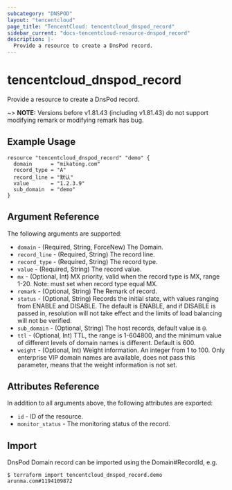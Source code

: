 ```yaml
---
subcategory: "DNSPOD"
layout: "tencentcloud"
page_title: "TencentCloud: tencentcloud_dnspod_record"
sidebar_current: "docs-tencentcloud-resource-dnspod_record"
description: |-
  Provide a resource to create a DnsPod record.
---
```


# tencentcloud_dnspod_record

Provide a resource to create a DnsPod record.

~> **NOTE:** Versions before v1.81.43 (including v1.81.43) do not support modifying remark or modifying remark has bug.

## Example Usage

```hcl
resource "tencentcloud_dnspod_record" "demo" {
  domain      = "mikatong.com"
  record_type = "A"
  record_line = "默认"
  value       = "1.2.3.9"
  sub_domain  = "demo"
}
```

## Argument Reference

The following arguments are supported:

* `domain` - (Required, String, ForceNew) The Domain.
* `record_line` - (Required, String) The record line.
* `record_type` - (Required, String) The record type.
* `value` - (Required, String) The record value.
* `mx` - (Optional, Int) MX priority, valid when the record type is MX, range 1-20. Note: must set when record type equal MX.
* `remark` - (Optional, String) The Remark of record.
* `status` - (Optional, String) Records the initial state, with values ranging from ENABLE and DISABLE. The default is ENABLE, and if DISABLE is passed in, resolution will not take effect and the limits of load balancing will not be verified.
* `sub_domain` - (Optional, String) The host records, default value is `@`.
* `ttl` - (Optional, Int) TTL, the range is 1-604800, and the minimum value of different levels of domain names is different. Default is 600.
* `weight` - (Optional, Int) Weight information. An integer from 1 to 100. Only enterprise VIP domain names are available, does not pass this parameter, means that the weight information is not set.

## Attributes Reference

In addition to all arguments above, the following attributes are exported:

* `id` - ID of the resource.
* `monitor_status` - The monitoring status of the record.



## Import

DnsPod Domain record can be imported using the Domain#RecordId, e.g.

```
$ terraform import tencentcloud_dnspod_record.demo arunma.com#1194109872
```

